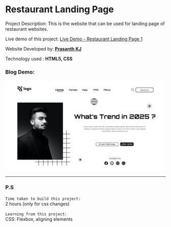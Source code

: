 # Restaurant Landing Page

Project Description: This is the website that can be used for landing page of restaurant websites.

Live demo of this project: [Live Demo - Restaurant Landing Page 1](#)

Website Developed by: **[Prasanth KJ](https://www.prasanthkj.com)**

Technology used     : **HTML5, CSS**

### Blog Demo:

![Flashion Blog Homepage](https://github.com/PrasanthKJ/Fashion-Blog/blob/main/1.png)

---
### P.S

`Time taken to build this project:` <br>
2 hours (only for css changes)

`Learning from this project`:<br>
CSS: Flexbox, aligning elements
